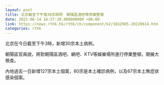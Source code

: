 ```yaml
---
layout: post
title: 北京截至下午增30宗病例　朝陽區酒吧等停業整頓
date: 2022-06-14 16:57:30.000000000 +08:00
link: https://news.rthk.hk/rthk/ch/component/k2/1652985-20220614.htm
categories: rthk
---
```


北京在今日截至下午3時，新增30宗本土病例。

朝陽區官員說，將對朝陽區酒吧、網吧、KTV等娛樂場所進行停業整頓，開展大檢查。

內地過去一日新增127宗本土個案，60宗是本土確診病例，以及67宗本土無症狀感染個案。
